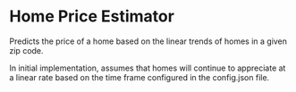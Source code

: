 # Home Price Estimator
Predicts the price of a home based on the linear trends of homes in a given zip code.

In initial implementation, assumes that homes will continue to appreciate at a linear rate based on the time frame configured in the config.json file.



